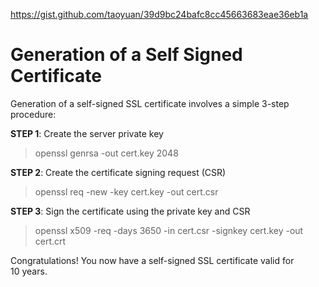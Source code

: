 https://gist.github.com/taoyuan/39d9bc24bafc8cc45663683eae36eb1a

# Generation of a Self Signed Certificate

Generation of a self-signed SSL certificate involves a simple 3-step<br>
procedure:

**STEP 1**: Create the server private key

>openssl genrsa -out cert.key 2048

**STEP 2**: Create the certificate signing request (CSR)

>openssl req -new -key cert.key -out cert.csr

**STEP 3**: Sign the certificate using the private key and CSR

>openssl x509 -req -days 3650 -in cert.csr -signkey cert.key -out cert.crt

Congratulations! You now have a self-signed SSL certificate valid for<br>
10 years.

